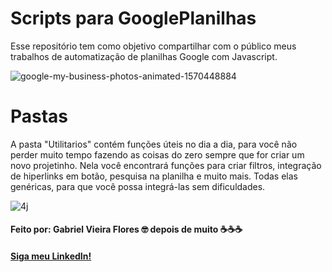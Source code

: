 # Scripts para GooglePlanilhas
Esse repositório tem como objetivo compartilhar com o público meus trabalhos de automatização de planilhas Google com Javascript.


![google-my-business-photos-animated-1570448884](https://user-images.githubusercontent.com/48156370/81830245-36d37880-9512-11ea-85c1-8773aca6f820.gif)

# Pastas
A pasta "Utilitarios" contém funções úteis no dia a dia, para você não perder muito tempo fazendo as coisas do zero sempre que for
criar um novo projetinho. 
Nela você encontrará funções para criar filtros, integração de hiperlinks em botão, pesquisa na planilha e muito mais. Todas elas genéricas, para que você possa integrá-las sem dificuldades.

![4j](https://user-images.githubusercontent.com/48156370/81830717-ce38cb80-9512-11ea-8e3d-a67611fb7b73.gif)

<h4 aling = "center">
Feito por: Gabriel Vieira Flores 🤓
depois de muito ☕☕☕ 

</h4>

<h4 aling = "center">

[Siga meu LinkedIn!](https://google.com)

</h4>
